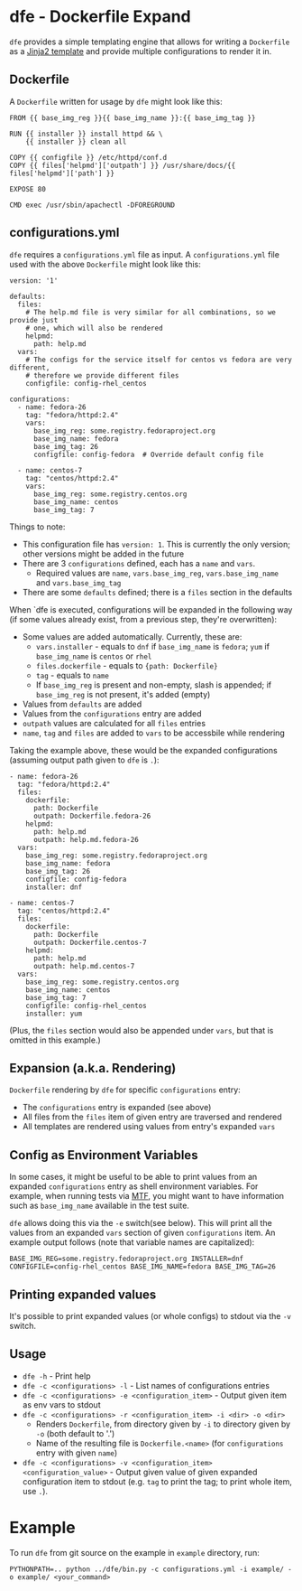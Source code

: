 # dfe - Dockerfile Expand

`dfe` provides a simple templating engine that allows for writing a
`Dockerfile` as a [Jinja2 template](http://jinja.pocoo.org/) and provide
multiple configurations to render it in.

## Dockerfile

A `Dockerfile` written for usage by `dfe` might look like this:

    FROM {{ base_img_reg }}{{ base_img_name }}:{{ base_img_tag }}
    
    RUN {{ installer }} install httpd && \
        {{ installer }} clean all
    
    COPY {{ configfile }} /etc/httpd/conf.d
    COPY {{ files['helpmd']['outpath'] }} /usr/share/docs/{{ files['helpmd']['path'] }}
    
    EXPOSE 80
    
    CMD exec /usr/sbin/apachectl -DFOREGROUND

## configurations.yml

`dfe` requires a `configurations.yml` file as input. A `configurations.yml`
file used with the above `Dockerfile` might look like this:

    version: '1'
    
    defaults:
      files:
        # The help.md file is very similar for all combinations, so we provide just
        # one, which will also be rendered
        helpmd:
          path: help.md
      vars:
        # The configs for the service itself for centos vs fedora are very different,
        # therefore we provide different files
        configfile: config-rhel_centos
    
    configurations:
      - name: fedora-26
        tag: "fedora/httpd:2.4"
        vars:
          base_img_reg: some.registry.fedoraproject.org
          base_img_name: fedora
          base_img_tag: 26
          configfile: config-fedora  # Override default config file

      - name: centos-7
        tag: "centos/httpd:2.4"
        vars:
          base_img_reg: some.registry.centos.org
          base_img_name: centos
          base_img_tag: 7

Things to note:

* This configuration file has `version: 1`. This is currently the only version;
  other versions might be added in the future
* There are 3 `configurations` defined, each has a `name` and `vars`.
  * Required values are `name`, `vars.base_img_reg`, `vars.base_img_name`
    and `vars.base_img_tag`
* There are some `defaults` defined; there is a `files` section in the defaults

When `dfe is executed, configurations will be expanded in the following way
(if some values already exist, from a previous step, they're overwritten):

* Some values are added automatically. Currently, these are:
  * `vars.installer` - equals to `dnf` if `base_img_name` is `fedora`;
    `yum` if `base_img_name` is `centos` or `rhel`
  * `files.dockerfile` - equals to `{path: Dockerfile}`
  * `tag` - equals to `name`
  * If `base_img_reg` is present and non-empty, slash is appended;
    if `base_img_reg` is not present, it's added (empty)
* Values from `defaults` are added
* Values from the `configurations` entry are added
* `outpath` values are calculated for all `files` entries
* `name`, `tag` and `files` are added to `vars` to be accessbile
  while rendering

Taking the example above, these would be the expanded configurations
(assuming output path given to `dfe` is `.`):

    - name: fedora-26
      tag: "fedora/httpd:2.4"
      files:
        dockerfile:
          path: Dockerfile
          outpath: Dockerfile.fedora-26
        helpmd:
          path: help.md
          outpath: help.md.fedora-26
      vars:
        base_img_reg: some.registry.fedoraproject.org
        base_img_name: fedora
        base_img_tag: 26
        configfile: config-fedora
        installer: dnf

    - name: centos-7
      tag: "centos/httpd:2.4"
      files:
        dockerfile:
          path: Dockerfile
          outpath: Dockerfile.centos-7
        helpmd:
          path: help.md
          outpath: help.md.centos-7
      vars:
        base_img_reg: some.registry.centos.org
        base_img_name: centos
        base_img_tag: 7
        configfile: config-rhel_centos
        installer: yum

(Plus, the `files` section would also be appended under `vars`, but that is
omitted in this example.)

## Expansion (a.k.a. Rendering)

`Dockerfile` rendering by `dfe` for specific `configurations` entry:

* The `configurations` entry is expanded (see above)
* All files from the `files` item of given entry are traversed and rendered
* All templates are rendered using values from entry's expanded `vars`

## Config as Environment Variables

In some cases, it might be useful to be able to print values from an expanded
`configurations` entry as shell environment variables. For example,
when running tests via
[MTF](https://github.com/fedora-modularity/meta-test-family/), you might want
to have information such as `base_img_name` available in the test suite.

`dfe` allows doing this via the `-e` switch(see below). This will print
all the values from an expanded `vars` section of given `configurations` item.
An example output follows (note that variable names are capitalized):

    BASE_IMG_REG=some.registry.fedoraproject.org INSTALLER=dnf CONFIGFILE=config-rhel_centos BASE_IMG_NAME=fedora BASE_IMG_TAG=26

## Printing expanded values

It's possible to print expanded values (or whole configs) to stdout
via the `-v` switch.

## Usage

* `dfe -h` - Print help
* `dfe -c <configurations> -l` - List names of configurations entries
* `dfe -c <configurations> -e <configuration_item>` - Output given item as
  env vars to stdout
* `dfe -c <configurations> -r <configuration_item> -i <dir> -o <dir>`
  * Renders `Dockerfile`, from directory given by `-i` to directory
    given by `-o` (both default to '.')
  * Name of the resulting file is `Dockerfile.<name>` (for `configurations`
    entry with given `name`)
* `dfe -c <configurations> -v <configuration_item> <configuration_value>` -
   Output given value of given expanded configuration item to stdout (e.g.
   `tag` to print the tag; to print whole item, use `.`).


# Example

To run `dfe` from git source on the example in `example` directory, run:

    PYTHONPATH=.. python ../dfe/bin.py -c configurations.yml -i example/ -o example/ <your_command>
